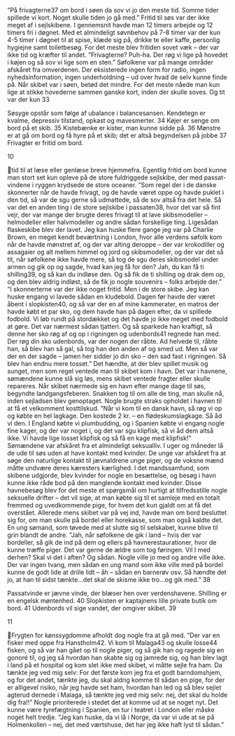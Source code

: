 ”På frivagterne37 om bord i søen da sov vi jo den meste tid. Somme tider spillede vi kort. Noget skulle tiden jo gå med.”
Fritid til søs var der ikke meget af i sejlskibene. I gennemsnit havde man 12 timers arbejde og 12 timers fri i døgnet.
Med et almindeligt søvnbehov på 7-8 timer var der kun 4-5 timer i døgnet til at spise, klæde sig på, drikke te eller kaffe,
personlig hygiejne samt toiletbesøg. For det meste blev fritiden sovet væk – der var ikke tid og kræfter til andet.
”Frivagterne? Puh-ha. Der røg vi lige på hovedet i køjen og så sov vi lige som en sten.”
Søfolkene var på mange områder afskåret fra omverdenen. Der eksisterede ingen form for radio, ingen
nyhedsinformation, ingen underholdning – ud over hvad de selv kunne finde på. Når skibet var i søen, betød det mindre.
For det meste nåede man kun lige at stikke hovederne sammen ganske kort, inden der skulle soves. Og tit var der kun
33

Søsyge opstår som følge af ubalance i balancesansen. Kendetegn er kvalme, depressiv tilstand, opkast og
mavesmerter.
34
Køjer er senge om bord på et skib.
35
Kistebænke er kister, man kunne sidde på.
36
Mønstre er at gå om bord og få hyre på et skib; det er altså begyndelsen på jobbe
37
Frivagter er fritid om bord.

10

tid til at læse eller genlæse breve hjemmefra. Egentlig fritid om bord kunne man stort set kun opleve på de store
fuldriggede sejlskibe, der med passat-vindene i ryggen krydsede de store oceaner.
”Som regel der i de danske skonnerter når de havde frivagt, og de havde været oppe og havde puklet i den tid, så var de
sgu gerne så udmattede, så de sov altså fra det hele. Så var det en anden ting i de store sejlskibe i passaten38, hvor det
var så fint vejr, der var mange der brugte deres frivagt til at lave skibsmodeller – helmodeller eller halvmodeller og
andre sådan forskellige ting. Ligesådan flaskeskibe blev der lavet. Jeg kan huske flere gange jeg var på Charlie Brown,
en meget kendt beværtning i London, hvor alle verdens søfolk kom når de havde mønstret af, og der var alting deroppe
– der var krokodiller og assagaier og alt mellem himmel og jord og skibsmodeller, og der var det så tit, når søfolkene
ikke havde mere, så tog de sgu deres skibsmodel under armen og gik op og sagde, hvad kan jeg få for den? Jah, du kan
få ti shilling39, og så kan du indløse den. Og så fik de ti shilling og drak dem op, og den blev aldrig indløst, så de fik jo
nogle souvenirs – folks arbejde der.”
”I skonnerterne var der ikke noget fritid. Men i de store skibe. Jeg kan huske engang vi lavede sådan en kludebold.
Dagen før havde der været åbent i slopkisten40, og så var der en af mine kammerater, en matros der havde købt et par
sko, og dem havde han på dagen efter, da vi spillede fodbold. Vi løb rundt på stordækket og det havde jo ikke meget
med fodbold at gøre. Det var nærmest sådan tjatteri. Og så sparkede han kraftigt, så denne her sko røg af og op i
rigningen og udenbords41 regnede han med. Der røg din sko udenbords, var der nogen der råbte. Ad helvede til, råbte
han, så blev han så gal, så tog han den anden af og smed ud. Men så var der en der sagde – jamen her sidder jo din sko
– den sad fast i rigningen. Så blev han endnu mere tosset.”
Det hændte, at der blev spillet musik og sunget, men
som regel ventede man til skibet kom i havn. Det var
i havnene, sømændene kunne slå sig løs, mens skibet
ventede fragter eller skulle repareres. Når skibet
nærmede sig en havn efter mange dage til søs,
begyndte landgangsfeberen. Snakken tog til om alle
de ting, man skulle nå, inden sejladsen blev
genoptaget. Nogle brugte straks opholdet i havnen til
at få et velkomment kosttilskud.
”Når vi kom til en dansk havn, så røg vi op og købte
en hel lagkage. Den kostede 2 kr. – en
flødeskumslagkage. Så åd vi den. I England købte vi
plumbudding, og i Spanien købte vi engang nogle
fine kager, og der var noget i, og det var sgu klipfisk,
så vi åd dem altså ikke. Vi havde lige losset klipfisk
og så få en kage med klipfisk!”
Sømændene var afskåret fra et almindeligt seksualliv. I uger og måneder lå de ude til søs uden at have kontakt med
kvinder. De unge var afskåret fra at søge den naturlige kontakt til jævnaldrene unge piger, og de voksne mænd måtte
undvære deres kæresters kærlighed. I det mandssamfund, som skibene udgjorde, blev kvinder for nogle en besættelse,
og besøg i havn kunne ikke råde bod på den manglende kontakt med kvinder. Disse havnebesøg blev for det meste et
spørgsmål om hurtigt at tilfredsstille nogle seksuelle drifter – det vil sige, at man købte sig til et samleje med en totalt
fremmed og uvedkommende pige, for hvem det kun gjaldt om at få det overstået. Allerede mens skibet var på vej ind,
havde man om bord besluttet sig for, om man skulle på bordel eller horekasse, som man også kaldte det. En ung
sømand, som tøvede med at slutte sig til selskabet, kunne blive til grin blandt de andre.
”Jah, når søfolkene de gik i land – hvis der var bordeller, så gik de ind på dem og ellers på havnerestaurationer, hvor
de kunne træffe piger. Det var gerne de ældre som tog føringen. Vil I med derhen? Skal vi det i aften? Og sådan. Nogle
ville jo med og andre ville ikke. Der var ingen tvang, men sådan en ung mand som ikke ville med på bordel kunne de
godt lide at drille lidt – åh – sådan en barnerøv osv. Så hændte det jo, at han til sidst tænkte…det skal de skisme ikke
tro…og gik med.”
38

Passatvinde er jævne vinde, der blæser hen over verdenshavene.
Shilling er en engelsk møntenhed.
40
Slopkisten er kaptajnens lille private butik om bord.
41
Udenbords vil sige vandet, der omgiver skibet.
39

11

Frygten for kønssygdomme afholdt dog nogle fra at gå med.
”Der var en fisker med oppe fra Hanstholm42. Vi kom til Malaga43 og skulle losse44 fisken, og så var han gået op til
nogle piger, og så gik han og ragede sig en gonoré til, og jeg så hvordan han skabte sig og jamrede sig, og han blev
lagt i land på et hospital og kom slet ikke med skibet, vi måtte sejle fra ham. Da tænkte jeg ved mig selv: For det første
kom jeg fra et godt barndomshjem, og for det andet, tænkte jeg, du skal aldrig komme til sådan en pige, for der er
alligevel risiko, når jeg havde set ham, hvordan han led og så blev sejlet agterud dernede i Malaga, så tænkte jeg ved
mig selv: nej, det skal du holde dig fra!!”
Nogle prioriterede i stedet det at komme ud at se noget nyt. Det kunne være tyrefægtning i Spanien, en tur i teatret i
London eller måske noget helt tredje.
”Jeg kan huske, da vi lå i Norge, da var vi ude at se på Holmenkollen – nej, det med værtshuse, det har jeg ikke haft lyst
til sådan.”

